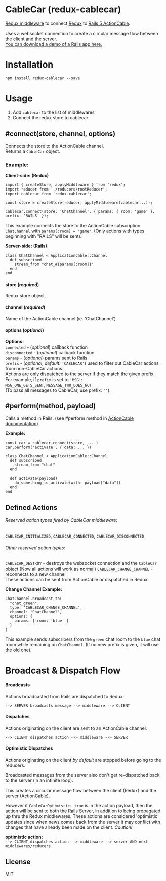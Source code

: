 # CableCar (redux-cablecar)

[Redux middleware](http://redux.js.org/docs/api/applyMiddleware.html) to connect [Redux](http://redux.js.org/) to [Rails 5 ActionCable](http://edgeguides.rubyonrails.org/action_cable_overview.html).  

Uses a websocket connection to create a circular message flow between the client and the server.  
[You can download a demo of a Rails app here.](https://github.com/ndhays/redux-cablecar-Rails-Demo-App)

# Installation
`npm install redux-cablecar --save`

# Usage
1. Add `cablecar` to the list of middlewares
2. Connect the redux store to cablecar

## #connect(store, channel, options)
Connects the store to the ActionCable channel.  
Returns a `CableCar` object.

### Example:
**Client-side: (Redux)**
```js6
import { createStore, applyMiddleware } from 'redux';
import reducer from './reducers/rootReducer';
import cablecar from 'redux-cablecar';

const store = createStore(reducer, applyMiddleware(cablecar...));

cablecar.connect(store, 'ChatChannel', { params: { room: 'game' }, prefix: 'RAILS' });
```
This example connects the store to the ActionCable subscription `ChatChannel` with `params[:room] = "game"`. (Only actions with types beginning with "RAILS" will be sent).  

**Server-side: (Rails)**
```rubyonrails
class ChatChannel < ApplicationCable::Channel
  def subscribed
    stream_from "chat_#{params[:room]}"
  end
end
```
#### store (*required*)
Redux store object.
#### channel (*required*)
Name of the ActionCable channel (ie. 'ChatChannel').
#### options (*optional*)
**Options:**  
`connected` - (*optional*) callback function  
`disconnected` - (*optional*) callback function  
`params` - (*optional*) params sent to Rails  
`prefix` - (*optional*, *default:* `'CABLECAR'`) used to filter out CableCar actions from non-CableCar actions.  
Actions are only dispatched to the server if they match the given prefix.  
For example, if `prefix` is set to `'MSG'`:  
`MSG_ONE_GETS_SENT`, `MESSAGE_TWO_DOES_NOT`  
(To pass all messages to CableCar, use prefix: `''`).

## #perform(method, payload)
Calls a method in Rails. (see #perform method in [ActionCable documentation](http://edgeguides.rubyonrails.org/action_cable_overview.html))

**Example:**
```js6
const car = cablecar.connect(store, ... )
car.perform('activate', { data: ... })
```
```rubyonrails
class ChatChannel < ApplicationCable::Channel
  def subscribed
    stream_from "chat"
  end

  def activate(payload)
    do_something_to_activate(with: payload["data"])
  end
end
```

## Defined Actions
###### Reserved action types fired by CableCar middleware:
`CABLECAR_INITIALIZED`, `CABLECAR_CONNECTED`, `CABLECAR_DISCONNECTED`

###### Other reserved action types:
`CABLECAR_DESTROY` - destroys the websocket connection and the `CableCar`
  object (Now all actions will work as normal)
`CABLECAR_CHANGE_CHANNEL` - reconnects to a new channel  
These actions can be sent from ActionCable or dispatched in Redux.  

**Change Channel Example:**  
```rubyonrails
ChatChannel.broadcast_to(
  "chat_green",
  type: 'CABLECAR_CHANGE_CHANNEL',
  channel: 'ChatChannel',
  options: {
    params: { room: 'blue' }
  }
)
```

This example sends subscribers from the `green` chat room to the `blue` chat room while remaining on `ChatChannel`. (If no new prefix is given, it will use the old one).

# Broadcast & Dispatch Flow
#### Broadcasts
Actions broadcasted from Rails are dispatched to Redux:

`--> SERVER broadcasts message --> middleware --> CLIENT`

#### Dispatches
Actions originating on the client are sent to an ActionCable channel:

`--> CLIENT dispatches action --> middleware --> SERVER`

#### Optimistic Dispatches
Actions originating on the client *by default* are stopped before going to the reducers.

Broadcasted messages from the server also don't get re-dispatched back to the server (in an infinite loop).  

This creates a circular message flow between the client (Redux) and the server (ActionCable).  

However if `CableCarOptimistic: true` is in the action payload, then the action will be sent to both the Rails Server, in addition to being propagated up thru the Redux middlewares. These actions are considered 'optimistic' updates since when news comes back from the server it may conflict with changes that have already been made on the client. *Caution!*

**optimistic action:**  
`--> CLIENT dispatches action --> middleware --> server AND next middlewares/reducers`

## License

MIT
